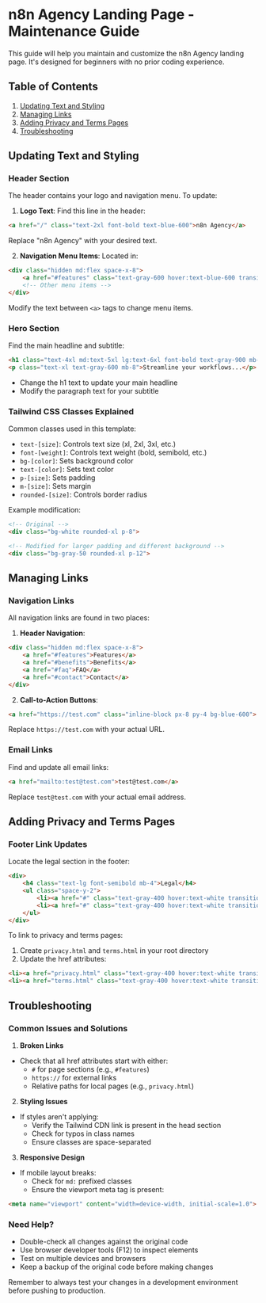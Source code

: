 # n8n Agency Landing Page - Maintenance Guide

This guide will help you maintain and customize the n8n Agency landing page. It's designed for beginners with no prior coding experience.

## Table of Contents
1. [Updating Text and Styling](#updating-text-and-styling)
2. [Managing Links](#managing-links)
3. [Adding Privacy and Terms Pages](#adding-privacy-and-terms-pages)
4. [Troubleshooting](#troubleshooting)

## Updating Text and Styling

### Header Section
The header contains your logo and navigation menu. To update:

1. **Logo Text**: Find this line in the header:
```html
<a href="/" class="text-2xl font-bold text-blue-600">n8n Agency</a>
```
Replace "n8n Agency" with your desired text.

2. **Navigation Menu Items**: Located in:
```html
<div class="hidden md:flex space-x-8">
    <a href="#features" class="text-gray-600 hover:text-blue-600 transition-colors duration-300">Features</a>
    <!-- Other menu items -->
</div>
```
Modify the text between `<a>` tags to change menu items.

### Hero Section
Find the main headline and subtitle:
```html
<h1 class="text-4xl md:text-5xl lg:text-6xl font-bold text-gray-900 mb-6">n8n automation for any business</h1>
<p class="text-xl text-gray-600 mb-8">Streamline your workflows...</p>
```
- Change the h1 text to update your main headline
- Modify the paragraph text for your subtitle

### Tailwind CSS Classes Explained
Common classes used in this template:
- `text-[size]`: Controls text size (xl, 2xl, 3xl, etc.)
- `font-[weight]`: Controls text weight (bold, semibold, etc.)
- `bg-[color]`: Sets background color
- `text-[color]`: Sets text color
- `p-[size]`: Sets padding
- `m-[size]`: Sets margin
- `rounded-[size]`: Controls border radius

Example modification:
```html
<!-- Original -->
<div class="bg-white rounded-xl p-8">

<!-- Modified for larger padding and different background -->
<div class="bg-gray-50 rounded-xl p-12">
```

## Managing Links

### Navigation Links
All navigation links are found in two places:

1. **Header Navigation**:
```html
<div class="hidden md:flex space-x-8">
    <a href="#features">Features</a>
    <a href="#benefits">Benefits</a>
    <a href="#faq">FAQ</a>
    <a href="#contact">Contact</a>
</div>
```

2. **Call-to-Action Buttons**:
```html
<a href="https://test.com" class="inline-block px-8 py-4 bg-blue-600">
```
Replace `https://test.com` with your actual URL.

### Email Links
Find and update all email links:
```html
<a href="mailto:test@test.com">test@test.com</a>
```
Replace `test@test.com` with your actual email address.

## Adding Privacy and Terms Pages

### Footer Link Updates
Locate the legal section in the footer:
```html
<div>
    <h4 class="text-lg font-semibold mb-4">Legal</h4>
    <ul class="space-y-2">
        <li><a href="#" class="text-gray-400 hover:text-white transition-colors duration-300">Privacy Policy</a></li>
        <li><a href="#" class="text-gray-400 hover:text-white transition-colors duration-300">Terms of Service</a></li>
    </ul>
</div>
```

To link to privacy and terms pages:
1. Create `privacy.html` and `terms.html` in your root directory
2. Update the href attributes:
```html
<li><a href="privacy.html" class="text-gray-400 hover:text-white transition-colors duration-300">Privacy Policy</a></li>
<li><a href="terms.html" class="text-gray-400 hover:text-white transition-colors duration-300">Terms of Service</a></li>
```

## Troubleshooting

### Common Issues and Solutions

1. **Broken Links**
- Check that all href attributes start with either:
  - `#` for page sections (e.g., `#features`)
  - `https://` for external links
  - Relative paths for local pages (e.g., `privacy.html`)

2. **Styling Issues**
- If styles aren't applying:
  - Verify the Tailwind CDN link is present in the head section
  - Check for typos in class names
  - Ensure classes are space-separated

3. **Responsive Design**
- If mobile layout breaks:
  - Check for `md:` prefixed classes
  - Ensure the viewport meta tag is present:
```html
<meta name="viewport" content="width=device-width, initial-scale=1.0">
```

### Need Help?
- Double-check all changes against the original code
- Use browser developer tools (F12) to inspect elements
- Test on multiple devices and browsers
- Keep a backup of the original code before making changes

Remember to always test your changes in a development environment before pushing to production.